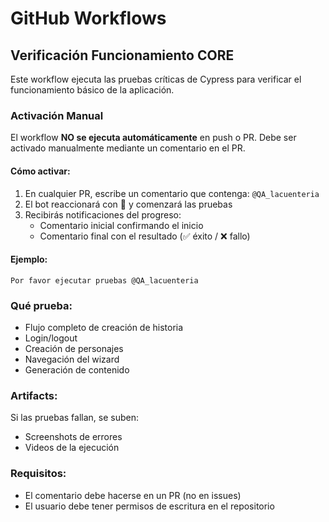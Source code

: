 # GitHub Workflows

## Verificación Funcionamiento CORE

Este workflow ejecuta las pruebas críticas de Cypress para verificar el funcionamiento básico de la aplicación.

### Activación Manual

El workflow **NO se ejecuta automáticamente** en push o PR. Debe ser activado manualmente mediante un comentario en el PR.

#### Cómo activar:

1. En cualquier PR, escribe un comentario que contenga: `@QA_lacuenteria`
2. El bot reaccionará con 🚀 y comenzará las pruebas
3. Recibirás notificaciones del progreso:
   - Comentario inicial confirmando el inicio
   - Comentario final con el resultado (✅ éxito / ❌ fallo)

#### Ejemplo:
```
Por favor ejecutar pruebas @QA_lacuenteria
```

### Qué prueba:

- Flujo completo de creación de historia
- Login/logout
- Creación de personajes
- Navegación del wizard
- Generación de contenido

### Artifacts:

Si las pruebas fallan, se suben:
- Screenshots de errores
- Videos de la ejecución

### Requisitos:

- El comentario debe hacerse en un PR (no en issues)
- El usuario debe tener permisos de escritura en el repositorio